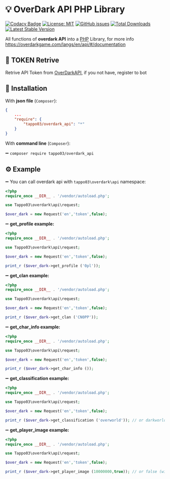 # 💡 OverDark API PHP Library
[![Codacy Badge](https://app.codacy.com/project/badge/Grade/145b8d41e484414ea81272c3997e5468)](https://www.codacy.com/manual/tappo03/overdark?utm_source=github.com&amp;utm_medium=referral&amp;utm_content=tappo03/overdark&amp;utm_campaign=Badge_Grade)
[![License: MIT](https://img.shields.io/github/license/tappo03/overdark)](https://opensource.org/licenses/MIT)
[![GitHub issues](https://img.shields.io/github/issues/tappo03/overdark)](https://github.com/tappo03/overdark)
[![Total Downloads](https://poser.pugx.org/tappo03/overdark_api/downloads)](//packagist.org/packages/tappo03/overdark_api)
[![Latest Stable Version](https://poser.pugx.org/tappo03/overdark_api/v)](//packagist.org/packages/tappo03/overdark_api)

All functions of **overdark API** into a [PHP](<https://php.net>) Library, for more info <https://overdarkgame.com/langs/en/api/#/documentation>

## 🔗 TOKEN Retrive
Retrive API Token from [OverDarkAPI](<https://t.me/OverDarkAPI_bot>), if you not have, register to bot

## 💾 Installation
With **json file** (`Composer`):
``` json
{
    ...
    "require": {
        "tappo03/overdark_api": "*"
    }
}
```
With **command line** (`Composer`):

➖ `composer require tappo03/overdark_api`
## ⚙️ Example
➖ You can call overdark api with `tappo03\overdark\api` namespace:
```php
<?php
require_once __DIR__ . '/vendor/autoload.php';

use Tappo03\overdark\api\request;

$over_dark = new Request('en','token',false);
```
➖ **get_profile example:**
```php
<?php
require_once __DIR__ . '/vendor/autoload.php';

use Tappo03\overdark\api\request;

$over_dark = new Request('en','token',false);

print_r ($over_dark->get_profile ('0pl'));
```
➖ **get_clan example:**
```php
<?php
require_once __DIR__ . '/vendor/autoload.php';

use Tappo03\overdark\api\request;

$over_dark = new Request('en','token',false);

print_r ($over_dark->get_clan ('CN0PP'));
```
➖ **get_char_info example:**
```php
<?php
require_once __DIR__ . '/vendor/autoload.php';

use Tappo03\overdark\api\request;

$over_dark = new Request('en','token',false);

print_r ($over_dark->get_char_info ());
```
➖ **get_classification example:**
```php
<?php
require_once __DIR__ . '/vendor/autoload.php';

use Tappo03\overdark\api\request;

$over_dark = new Request('en','token',false);

print_r ($over_dark->get_classification ('overworld')); // or darkworld
```
➖ **get_player_image example:**
```php
<?php
require_once __DIR__ . '/vendor/autoload.php';

use Tappo03\overdark\api\request;

$over_dark = new Request('en','token',false);

print_r ($over_dark->get_player_image (10000000,true)); // or false (without background)
```
